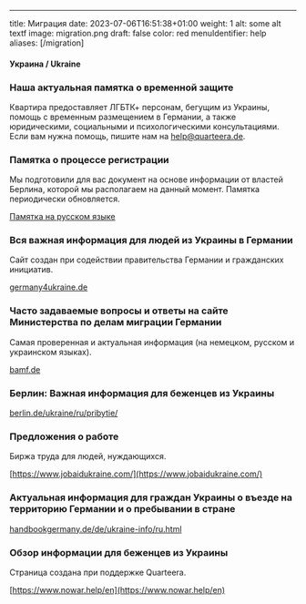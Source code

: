 ---
title: Миграция
date: 2023-07-06T16:51:38+01:00
weight: 1
alt: some alt textf
image: migration.png
draft: false
color: red
menuIdentifier: help
aliases: [/migration]

#### Украина / Ukraine

### Наша актуальная памятка о временной защите

Квартира предоставляет ЛГБТК+ персонам, бегущим из Украины, помощь с временным размещением в Германии, а также юридическими, социальными и психологическими консультациями. Если вам нужна помощь, пишите нам на [help@quarteera.de](mailto:help@quarteera.de).

### Памятка о процессе регистрации

Мы подготовили для вас документ на основе информации от властей Берлина, которой мы располагаем на данный момент. Памятка периодически обновляется.

[Памятка на русском языке](https://quarteera.de/files/registration_info_ukraine.pdf)

### Вся важная информация для людей из Украины в Германии

Сайт создан при содействии правительства Германии и гражданских инициатив.

[germany4ukraine.de](https://germany4ukraine.de)

### Часто задаваемые вопросы и ответы на сайте Министерства по делам миграции Германии

Самая проверенная и актуальная информация (на немецком, русском и украинском языках).

[bamf.de](https://bamf.de)

### Берлин: Важная информация для беженцев из Украины

[berlin.de/ukraine/ru/pribytie/](https://berlin.de/ukraine/ru/pribytie/)

### Предложения о работе

Биржа труда для людей, нуждающихся.

[https://www.jobaidukraine.com/](https://www.jobaidukraine.com/)

### Актуальная информация для граждан Украины о въезде на территорию Германии и о пребывании в стране

[handbookgermany.de/de/ukraine-info/ru.html](https://handbookgermany.de/de/ukraine-info/ru.html)

### Обзор информации для беженцев из Украины

Cтраница создана при поддержке Quarteera.

[https://www.nowar.help/en](https://www.nowar.help/en)